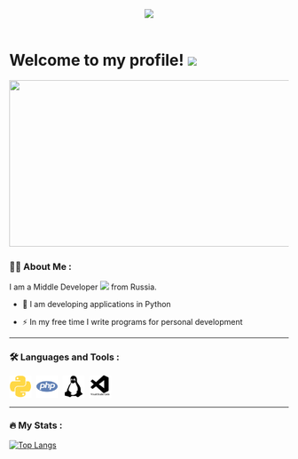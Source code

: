 <div id="header" align="center">
  <img src="https://media.giphy.com/media/HwBlFQZFcAoUcPHZdX/giphy.gif" width="100"/>
</div>

<img src="https://komarev.com/ghpvc/?username=JackRichardson666&style=flat-square&color=blue" alt=""/>

<h1>
  Welcome to my profile!
  <img src="https://media.giphy.com/media/hvRJCLFzcasrR4ia7z/giphy.gif" width="30px"/>
</h1>

<div align="center">
  <img src="https://media.giphy.com/media/gjrYDwbjnK8x36xZIO/giphy.gif" width="600" height="300"/>
</div>

### :man_technologist: About Me :

I am a Middle Developer <img src="https://media.giphy.com/media/WUlplcMpOCEmTGBtBW/giphy.gif" width="30"> from Russia.

- :telescope: I am developing applications in Python

- :zap: In my free time I write programs for personal development

---

### :hammer_and_wrench: Languages and Tools :

<div>
  <img src="https://raw.githubusercontent.com/devicons/devicon/master/icons/python/python-plain.svg" title="Python" alt="Python" width="40" height="40"/>&nbsp;
  <img src="https://raw.githubusercontent.com/devicons/devicon/master/icons/php/php-plain.svg" title="PHP" alt="PHP" width="40" height="40"/>&nbsp;
  <img src="https://raw.githubusercontent.com/devicons/devicon/master/icons/linux/linux-plain.svg" title="Linux" alt="Linux" width="40" height="40"/>&nbsp;
  <img src="https://raw.githubusercontent.com/devicons/devicon/master/icons/vscode/vscode-plain-wordmark.svg" title="VSCode" alt="VSCode" width="40" height="40"/>&nbsp;
</div>

---

### :fire: My Stats :

[![Top Langs](https://github-readme-stats.vercel.app/api/top-langs/?username=JackRichardson666)](https://github.com/anuraghazra/github-readme-stats)
